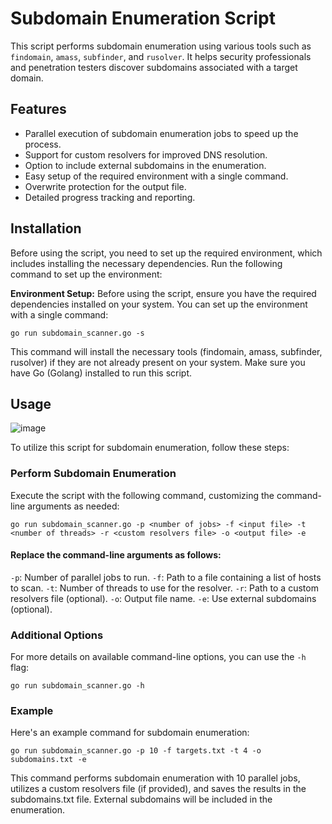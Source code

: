 # Subdomain Enumeration Script

This script performs subdomain enumeration using various tools such as `findomain`, `amass`, `subfinder`, and `rusolver`. It helps security professionals and penetration testers discover subdomains associated with a target domain.

## Features

- Parallel execution of subdomain enumeration jobs to speed up the process.
- Support for custom resolvers for improved DNS resolution.
- Option to include external subdomains in the enumeration.
- Easy setup of the required environment with a single command.
- Overwrite protection for the output file.
- Detailed progress tracking and reporting.

## Installation

Before using the script, you need to set up the required environment, which includes installing the necessary dependencies. Run the following command to set up the environment:

 **Environment Setup:** Before using the script, ensure you have the required dependencies installed on your system. You can set up the environment with a single command:

```
go run subdomain_scanner.go -s
```
This command will install the necessary tools (findomain, amass, subfinder, rusolver) if they are not already present on your system. Make sure you have Go (Golang) installed to run this script.
## Usage
![image](https://github.com/M4fiaB0y/fas/assets/95071636/3ac6199f-07a4-4f44-af9c-a51bb7255fad)

To utilize this script for subdomain enumeration, follow these steps:

### Perform Subdomain Enumeration
Execute the script with the following command, customizing the command-line arguments as needed:
```
go run subdomain_scanner.go -p <number of jobs> -f <input file> -t <number of threads> -r <custom resolvers file> -o <output file> -e
```
#### Replace the command-line arguments as follows:
`-p`: Number of parallel jobs to run.
`-f`: Path to a file containing a list of hosts to scan.
`-t`: Number of threads to use for the resolver.
`-r`: Path to a custom resolvers file (optional).
`-o`: Output file name.
`-e`: Use external subdomains (optional).
### Additional Options
For more details on available command-line options, you can use the `-h` flag:
```
go run subdomain_scanner.go -h
```
### Example
Here's an example command for subdomain enumeration:
```
go run subdomain_scanner.go -p 10 -f targets.txt -t 4 -o subdomains.txt -e
```
This command performs subdomain enumeration with 10 parallel jobs, utilizes a custom resolvers file (if provided), and saves the results in the subdomains.txt file. External subdomains will be included in the enumeration.
